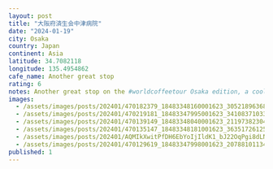 ```yaml
---
layout: post
title: "大阪府済生会中津病院"
date: "2024-01-19"
city: Osaka
country: Japan
continent: Asia
latitude: 34.7082118
longitude: 135.4954862
cafe_name: Another great stop
rating: 6
notes: Another great stop on the #worldcoffeetour Osaka edition, a cool shipping container cafe that just opened in Nakazakicho a hipster neighbour that somehow escaped destruction during the war. The flair produced fantastic espresso.
images:
  - /assets/images/posts/202401/470182379_18483348160001623_30521896368649473_n_18106737547335592.jpg
  - /assets/images/posts/202401/470219181_18483347995001623_3410837103327336247_n_18016827275090717.jpg
  - /assets/images/posts/202401/470139149_18483348040001623_2119738230478766951_n_18019618189995871.jpg
  - /assets/images/posts/202401/470135147_18483348181001623_3635172612592809020_n_17981946950475597.jpg
  - /assets/images/posts/202401/AQMIkXwitPfDH6EbYoIjIldK1_bJ22OqPgi8dLN6kvF4oBdEtCY0O40NYvsxzcQ2AmAYP9nnWOy_2t7oiBh9IcZ_18416382928063517.mp4
  - /assets/images/posts/202401/470129619_18483347998001623_2078810113456907819_n_17924858780745627.jpg
published: 1
---
```

